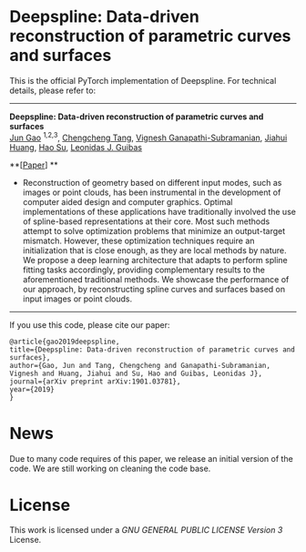 # Deepspline: Data-driven reconstruction of parametric curves and surfaces

This is the official PyTorch implementation of Deepspline. For technical details, please refer to:  
----------------------- ------------------------------------
**Deepspline: Data-driven reconstruction of parametric curves and surfaces**  
[Jun Gao](http://www.cs.toronto.edu/~jungao/) <sup>1,2,3</sup>, [Chengcheng Tang](), [Vignesh Ganapathi-Subramanian](), [Jiahui Huang](), [Hao Su](), [Leonidas J. Guibas]()  

**[[Paper](https://arxiv.org/pdf/1901.03781.pdf)] **

* Reconstruction of geometry based on different input modes, such as images or point clouds, has been instrumental in the
development of computer aided design and computer graphics. Optimal implementations of these applications have traditionally
involved the use of spline-based representations at their core. Most such methods attempt to solve optimization problems that
minimize an output-target mismatch. However, these optimization techniques require an initialization that is close enough, as
they are local methods by nature. We propose a deep learning architecture that adapts to perform spline fitting tasks accordingly,
providing complementary results to the aforementioned traditional methods. We showcase the performance of our approach, by
reconstructing spline curves and surfaces based on input images or point clouds.
----------------------- ------------------------------------



If you use this code, please cite our paper:

    @article{gao2019deepspline,
    title={Deepspline: Data-driven reconstruction of parametric curves and surfaces},
    author={Gao, Jun and Tang, Chengcheng and Ganapathi-Subramanian, Vignesh and Huang, Jiahui and Su, Hao and Guibas, Leonidas J},
    journal={arXiv preprint arXiv:1901.03781},
    year={2019}
    }
    

# News
Due to many code requires of this paper, we release an initial version of the code. We are still working on cleaning the code base. 

# License

This work is licensed under a *GNU GENERAL PUBLIC LICENSE Version 3* License.
